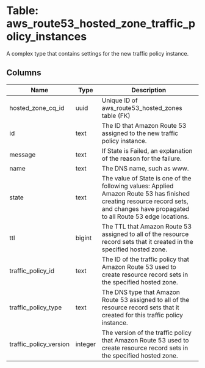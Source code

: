 
# Table: aws_route53_hosted_zone_traffic_policy_instances
A complex type that contains settings for the new traffic policy instance.
## Columns
| Name        | Type           | Description  |
| ------------- | ------------- | -----  |
|hosted_zone_cq_id|uuid|Unique ID of aws_route53_hosted_zones table (FK)|
|id|text|The ID that Amazon Route 53 assigned to the new traffic policy instance.|
|message|text|If State is Failed, an explanation of the reason for the failure.|
|name|text|The DNS name, such as www.|
|state|text|The value of State is one of the following values: Applied Amazon Route 53 has finished creating resource record sets, and changes have propagated to all Route 53 edge locations.|
|ttl|bigint|The TTL that Amazon Route 53 assigned to all of the resource record sets that it created in the specified hosted zone.|
|traffic_policy_id|text|The ID of the traffic policy that Amazon Route 53 used to create resource record sets in the specified hosted zone.|
|traffic_policy_type|text|The DNS type that Amazon Route 53 assigned to all of the resource record sets that it created for this traffic policy instance.|
|traffic_policy_version|integer|The version of the traffic policy that Amazon Route 53 used to create resource record sets in the specified hosted zone.|
